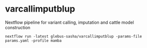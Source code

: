 # varcallimputblup
Nextflow pipeline for variant calling, imputation and cattle model construction

```
nextflow run -latest glebus-sasha/varcallimputblup -params-file params.yaml -profile mamba
```
